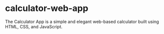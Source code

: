 # calculator-web-app
The Calculator App is a simple and elegant web-based calculator built using HTML, CSS, and JavaScript.
